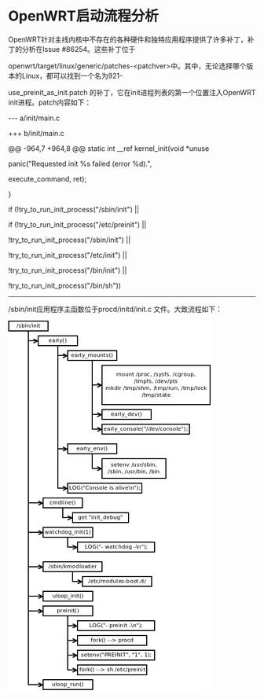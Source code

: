 # OpenWRT启动流程分析

OpenWRT针对主线内核中不存在的各种硬件和独特应用程序提供了许多补丁，补丁的分析在Issue \#86254。这些补丁位于

openwrt/target/linux/generic/patches-&lt;patchver&gt;中。其中，无论选择哪个版本的Linux，都可以找到一个名为921-

use\_preinit\_as\_init.patch 的补丁，它在init进程列表的第一个位置注入OpenWRT init进程。patch内容如下：

--- a/init/main.c

+++ b/init/main.c

@@ -964,7 +964,8 @@ static int \_\_ref kernel\_init\(void \*unuse

panic\("Requested init %s failed \(error %d\).",

execute\_command, ret\);

}

if \(!try\_to\_run\_init\_process\("/sbin/init"\) \|\|

if \(!try\_to\_run\_init\_process\("/etc/preinit"\) \|\|

!try\_to\_run\_init\_process\("/sbin/init"\) \|\|

!try\_to\_run\_init\_process\("/etc/init"\) \|\|

!try\_to\_run\_init\_process\("/bin/init"\) \|\|

!try\_to\_run\_init\_process\("/bin/sh"\)\)

---

/sbin/init应用程序主函数位于procd/initd/init.c 文件。大致流程如下：

![](/assets/openwrt_sbin_init.png)

